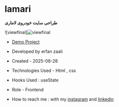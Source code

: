 # lamari

**طراحی سایت خودروی لاماری**

![viewfinal]![viewfinal](https://github.com/user-attachments/assets/13e4b5fa-6a61-4cf1-a6aa-1b5e62a4a8c0)

- [Demo Project](https://erfanzaali-dev.github.io/project1-lamari/)


- Developed by erfan zaali

- Created - 2025-08-28

- Technologies Used - Html , css

- Hooks Used : useState 

- Role - Frontend

- How to reach me : with my [instagram](https://www.instagram.com/erfanzaali.dev) and [linkedin](https://www.linkedin.com/in/erfan-zaali)

